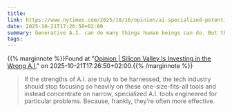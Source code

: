 ```yaml
---
title: 
link: https://www.nytimes.com/2025/10/16/opinion/ai-specialized-potential.html?unlocked_article_code=1.vE8.Rl9N.C2_mHrQ_1hHz&smid=url-share
date: 2025-10-21T17:26:50+02:00
summary: Generative A.I. can do many things human beings can do. But that misses the point about how A.I. can truly benefit us.
tags: 
---
```

{{% marginnote %}}Found at "[Opinion | Silicon Valley Is Investing in the Wrong A.I.](https://web.archive.org/web/20251021172650/https://www.nytimes.com/2025/10/16/opinion/ai-specialized-potential.html?unlocked_article_code=1.vE8.Rl9N.C2_mHrQ_1hHz&smid=url-share)" on 2025-10-21T17:26:50+02:00.{{% /marginnote %}}

> If the strengths of A.I. are truly to be harnessed, the tech industry should stop focusing so heavily on these one-size-fits-all tools and instead concentrate on narrow, specialized A.I. tools engineered for particular problems. Because, frankly, they’re often more effective.
